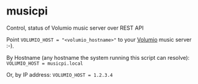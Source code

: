 # musicpi
Control, status of Volumio music server over REST API

Point `VOLUMIO_HOST = "<volumio_hostname>"` to your [Volumio](https://volumio.com/en/get-started/) music server :-).

By Hostname (any hostname the system running this script can resolve):
  `VOLUMIO_HOST = musicpi.local`
  
Or, by IP address:
  `VOLUMIO_HOST = 1.2.3.4`

